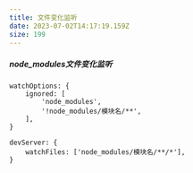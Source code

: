 ```yaml
---
title: 文件变化监听
date: 2023-07-02T14:17:19.159Z
size: 199
---
```

##### node_modules文件变化监听
```
watchOptions: {
	ignored: [
		'node_modules',
		'!node_modules/模块名/**',
	],
}
```

```
devServer: {
	watchFiles: ['node_modules/模块名/**/*'],
}
```
